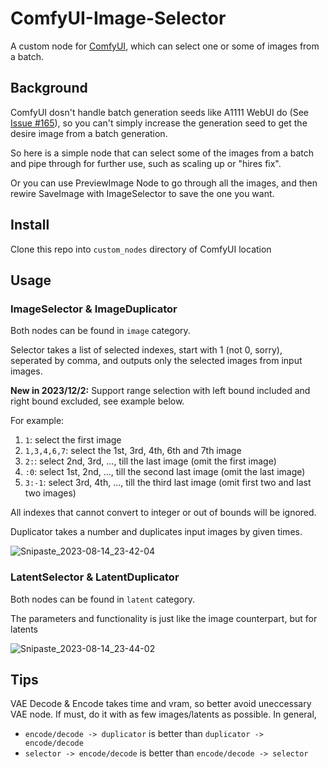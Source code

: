 # ComfyUI-Image-Selector

A custom node for [ComfyUI](https://github.com/comfyanonymous/ComfyUI), which can select one or some of images from a batch.

## Background

ComfyUI dosn't handle batch generation seeds like A1111 WebUI do (See [Issue #165](https://github.com/comfyanonymous/ComfyUI/issues/165)), so you can't simply increase the generation seed to get the desire image from a batch generation.

So here is a simple node that can select some of the images from a batch and pipe through for further use, such as scaling up or "hires fix".

Or you can use PreviewImage Node to go through all the images, and then rewire SaveImage with ImageSelector to save the one you want.

## Install

Clone this repo into `custom_nodes` directory of ComfyUI location

## Usage

### ImageSelector & ImageDuplicator

Both nodes can be found in `image` category.

Selector takes a list of selected indexes, start with 1 (not 0, sorry), seperated by comma, and outputs only the selected images from input images.

**New in 2023/12/2:** Support range selection with left bound included and right bound excluded, see example below.

For example:

1. `1`: select the first image
2. `1,3,4,6,7`: select the 1st, 3rd, 4th, 6th and 7th image
3. `2:`: select 2nd, 3rd, ..., till the last image (omit the first image)
4. `:0`: select 1st, 2nd, ..., till the second last image (omit the last image)
5. `3:-1`: select 3rd, 4th, ..., till the third last image (omit first two and last two images)

All indexes that cannot convert to integer or out of bounds will be ignored.

Duplicator takes a number and duplicates input images by given times.

![Snipaste_2023-08-14_23-42-04](https://github.com/SLAPaper/ComfyUI-Image-Selector/assets/7543632/f8d4a3ca-4ee5-4947-9bf5-ea847f392716)


### LatentSelector & LatentDuplicator

Both nodes can be found in `latent` category.

The parameters and functionality is just like the image counterpart, but for latents

![Snipaste_2023-08-14_23-44-02](https://github.com/SLAPaper/ComfyUI-Image-Selector/assets/7543632/220759af-3b06-42fa-9332-43bff3744857)

## Tips

VAE Decode & Encode takes time and vram, so better avoid uneccessary VAE node. If must, do it with as few images/latents as possible. In general,
- `encode/decode -> duplicator` is better than `duplicator -> encode/decode`
- `selector -> encode/decode` is better than `encode/decode -> selector`
